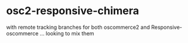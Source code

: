 # osc2-responsive-chimera
with remote tracking branches for both oscommerce2 and Responsive-oscommerce ... looking to mix them

